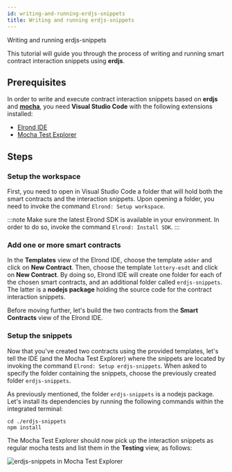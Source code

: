```yaml
---
id: writing-and-running-erdjs-snippets
title: Writing and running erdjs-snippets
---
```


Writing and running erdjs-snippets

This tutorial will guide you through the process of writing and running smart contract interaction snippets using **erdjs**.

## Prerequisites

In order to write and execute contract interaction snippets based on **erdjs** and [**mocha**](https://mochajs.org), you need **Visual Studio Code** with the following extensions installed:

 - [Elrond IDE](https://marketplace.visualstudio.com/items?itemName=Elrond.vscode-elrond-ide)
 - [Mocha Test Explorer](https://marketplace.visualstudio.com/items?itemName=hbenl.vscode-mocha-test-adapter)

## Steps

### Setup the workspace

First, you need to open in Visual Studio Code a folder that will hold both the smart contracts and the interaction snippets. Upon opening a folder, you need to invoke the command `Elrond: Setup workspace`.

:::note
Make sure the latest Elrond SDK is available in your environment. In order to do so, invoke the command `Elrond: Install SDK`.
:::

### Add one or more smart contracts

In the **Templates** view of the Elrond IDE, choose the template `adder` and click on **New Contract**. Then, choose the template `lottery-esdt` and click on **New Contract**. By doing so, Elrond IDE will create one folder for each of the chosen smart contracts, and an additional folder called `erdjs-snippets`. The latter is a **nodejs package** holding the source code for the contract interaction snippets.

Before moving further, let's build the two contracts from the **Smart Contracts** view of the Elrond IDE.

### Setup the snippets

Now that you've created two contracts using the provided templates, let's tell the IDE (and the Mocha Test Explorer) where the snippets are located by invoking the command `Elrond: Setup erdjs-snippets`. When asked to specify the folder containing the snippets, choose the previously created folder `erdjs-snippets`.

As previously mentioned, the folder `erdjs-snippets` is a nodejs package. Let's install its dependencies by running the following commands within the integrated terminal:

```
cd ./erdjs-snippets
npm install
```

The Mocha Test Explorer should now pick up the interaction snippets as regular mocha tests and list them in the **Testing** view, as follows:

![erdjs-snippets in Mocha Test Explorer](/developers/sdk-and-tools/erdjs/erdjs-snippets-in-mocha-test-explorer.png)